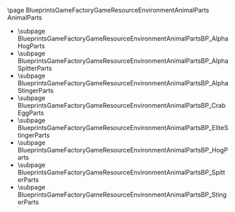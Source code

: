 \page BlueprintsGameFactoryGameResourceEnvironmentAnimalParts AnimalParts
- \subpage BlueprintsGameFactoryGameResourceEnvironmentAnimalPartsBP_AlphaHogParts
- \subpage BlueprintsGameFactoryGameResourceEnvironmentAnimalPartsBP_AlphaSpitterParts
- \subpage BlueprintsGameFactoryGameResourceEnvironmentAnimalPartsBP_AlphaStingerParts
- \subpage BlueprintsGameFactoryGameResourceEnvironmentAnimalPartsBP_CrabEggParts
- \subpage BlueprintsGameFactoryGameResourceEnvironmentAnimalPartsBP_EliteStingerParts
- \subpage BlueprintsGameFactoryGameResourceEnvironmentAnimalPartsBP_HogParts
- \subpage BlueprintsGameFactoryGameResourceEnvironmentAnimalPartsBP_SpitterParts
- \subpage BlueprintsGameFactoryGameResourceEnvironmentAnimalPartsBP_StingerParts
